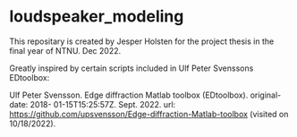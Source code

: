 # loudspeaker_modeling

This repositary is created by Jesper Holsten for the project thesis in the final year of NTNU. Dec 2022.

Greatly inspired by certain scripts included in Ulf Peter Svenssons EDtoolbox:

Ulf Peter Svensson. Edge diffraction Matlab toolbox (EDtoolbox). original-date: 2018-
01-15T15:25:57Z. Sept. 2022. url: https://github.com/upsvensson/Edge-diffraction-Matlab-toolbox (visited on 10/18/2022).
